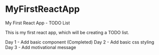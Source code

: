 # MyFirstReactApp
My First React App - TODO List

This is my first react app, which will be creating a TODO list.

Day 1 - Add basic component (Completed)
Day 2 - Add basic css styling
Day 3 - Add motivational message